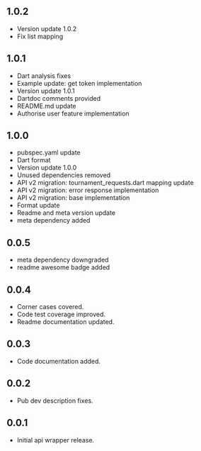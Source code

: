 ## 1.0.2

* Version update 1.0.2
* Fix list mapping

## 1.0.1

* Dart analysis fixes
* Example update: get token implementation
* Version update 1.0.1
* Dartdoc comments provided
* README.md update
* Authorise user feature implementation

## 1.0.0

* pubspec.yaml update
* Dart format 
* Version update 1.0.0
* Unused dependencies removed
* API v2 migration: tournament_requests.dart mapping update
* API v2 migration: error response implementation
* API v2 migration: base implementation
* Format update
* Readme and meta version update
* meta dependency added

## 0.0.5

* meta dependency downgraded
* readme awesome badge added

## 0.0.4

* Corner cases covered.
* Code test coverage improved.
* Readme documentation updated.

## 0.0.3

* Code documentation added.
 
## 0.0.2

* Pub dev description fixes. 

## 0.0.1

* Initial api wrapper release.
